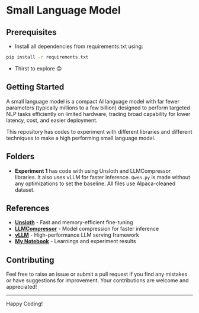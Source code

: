 # Small Language Model

## Prerequisites
- Install all dependencies from requirements.txt using:
```bash
pip install -r requirements.txt
```
- Thirst to explore 😊

## Getting Started
A small language model is a compact AI language model with far fewer parameters (typically millions to a few billion) designed to perform targeted NLP tasks efficiently on limited hardware, trading broad capability for lower latency, cost, and easier deployment.

This repository has codes to experiment with different libraries and different techniques to make a high performing small language model. 

## Folders
- **Experiment 1** has code with using Unsloth and LLMCompressor libraries. It also uses vLLM for faster inference. `Qwen.py` is made without any optimizations to set the baseline. All files use Alpaca-cleaned dataset.

## References
- **[Unsloth](https://unsloth.ai/)** - Fast and memory-efficient fine-tuning
- **[LLMCompressor](https://developers.redhat.com/articles/2024/08/14/llm-compressor-here-faster-inference-vllm#enabling_activation_quantization_in_vllm)** - Model compression for faster inference
- **[vLLM](https://docs.vllm.ai/en/latest/)** - High-performance LLM serving framework
- **[My Notebook](https://notebooklm.google.com/notebook/eee2c93a-12a8-4dba-9311-a76b464c58ac)** - Learnings and experiment results

## Contributing
Feel free to raise an issue or submit a pull request if you find any mistakes or have suggestions for improvement. Your contributions are welcome and appreciated!

---

Happy Coding!